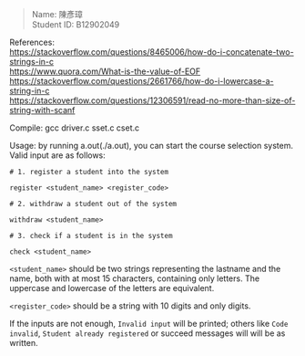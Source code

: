 > Name: 陳彥璋  
> Student ID: B12902049

References:  
https://stackoverflow.com/questions/8465006/how-do-i-concatenate-two-strings-in-c  
https://www.quora.com/What-is-the-value-of-EOF  
https://stackoverflow.com/questions/2661766/how-do-i-lowercase-a-string-in-c  
https://stackoverflow.com/questions/12306591/read-no-more-than-size-of-string-with-scanf  

Compile: gcc driver.c sset.c cset.c

Usage: by running a.out(./a.out), you can start the course selection system. Valid input are as follows:

```
# 1. register a student into the system

register <student_name> <register_code>

# 2. withdraw a student out of the system

withdraw <student_name>

# 3. check if a student is in the system

check <student_name>
```

`<student_name>` should be two strings representing the lastname and the name, both with at most 15 characters, containing only letters. The uppercase and lowercase of the letters are equivalent.

`<register_code>` should be a string with 10 digits and only digits.

If the inputs are not enough, `Invalid input` will be printed; others like `Code invalid`, `Student already registered` or succeed messages will will be as written.
